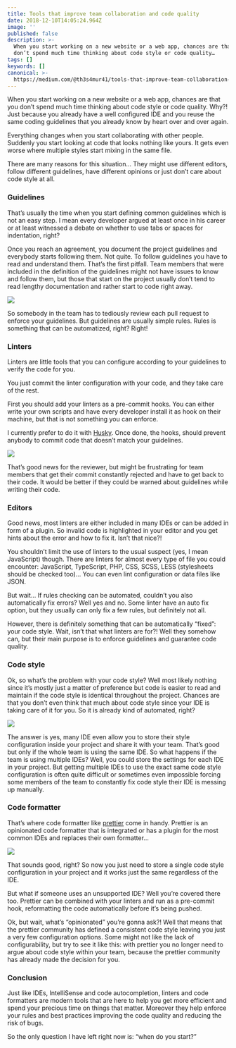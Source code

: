```yaml
---
title: Tools that improve team collaboration and code quality
date: 2018-12-10T14:05:24.964Z
image: ''
published: false
description: >-
  When you start working on a new website or a web app, chances are that you
  don’t spend much time thinking about code style or code quality…
tags: []
keywords: []
canonical: >-
  https://medium.com/@th3s4mur41/tools-that-improve-team-collaboration-and-code-quality-fad9394c9ec6
---
```


When you start working on a new website or a web app, chances are that you don’t spend much time thinking about code style or code quality. Why?! Just because you already have a well configured IDE and you reuse the same coding guidelines that you already know by heart over and over again.

Everything changes when you start collaborating with other people. Suddenly you start looking at code that looks nothing like yours. It gets even worse where multiple styles start mixing in the same file.

There are many reasons for this situation… They might use different editors, follow different guidelines, have different opinions or just don’t care about code style at all.

### Guidelines

That’s usually the time when you start defining common guidelines which is not an easy step. I mean every developer argued at least once in his career or at least witnessed a debate on whether to use tabs or spaces for indentation, right?

Once you reach an agreement, you document the project guidelines and everybody starts following them. Not quite. To follow guidelines you have to read and understand them. That’s the first pitfall. Team members that were included in the definition of the guidelines might not have issues to know and follow them, but those that start on the project usually don’t tend to read lengthy documentation and rather start to code right away.

![](C:\src\test\medium-export\posts\md_1712848580652\img\1__mYpT__zEU1zF8WDvB__OlHuw.jpeg)

So somebody in the team has to tediously review each pull request to enforce your guidelines. But guidelines are usually simple rules. Rules is something that can be automatized, right? Right!

### Linters

Linters are little tools that you can configure according to your guidelines to verify the code for you.

You just commit the linter configuration with your code, and they take care of the rest.

First you should add your linters as a pre-commit hooks. You can either write your own scripts and have every developer install it as hook on their machine, but that is not something you can enforce.

I currently prefer to do it with [Husky](https://www.npmjs.com/package/husky). Once done, the hooks, should prevent anybody to commit code that doesn’t match your guidelines.

![](C:\src\test\medium-export\posts\md_1712848580652\img\1__itzWrI7N3JyKl2bHemxGqg.png)

That’s good news for the reviewer, but might be frustrating for team members that get their commit constantly rejected and have to get back to their code. It would be better if they could be warned about guidelines while writing their code.

### Editors

Good news, most linters are either included in many IDEs or can be added in form of a plugin. So invalid code is highlighted in your editor and you get hints about the error and how to fix it. Isn’t that nice?!

You shouldn’t limit the use of linters to the usual suspect (yes, I mean JavaScript) though. There are linters for almost every type of file you could encounter: JavaScript, TypeScript, PHP, CSS, SCSS, LESS (stylesheets should be checked too)… You can even lint configuration or data files like JSON.

But wait… If rules checking can be automated, couldn’t you also automatically fix errors? Well yes and no. Some linter have an auto fix option, but they usually can only fix a few rules, but definitely not all.

However, there is definitely something that can be automatically “fixed”: your code style. Wait, isn’t that what linters are for?! Well they somehow can, but their main purpose is to enforce guidelines and guarantee code quality.

### Code style

Ok, so what’s the problem with your code style? Well most likely nothing since it’s mostly just a matter of preference but code is easier to read and maintain if the code style is identical throughout the project. Chances are that you don’t even think that much about code style since your IDE is taking care of it for you. So it is already kind of automated, right?

![](C:\src\test\medium-export\posts\md_1712848580652\img\1__vxyWmPd8tZhmuGhnZP0__zg.jpeg)

The answer is yes, many IDE even allow you to store their style configuration inside your project and share it with your team. That’s good but only if the whole team is using the same IDE. So what happens if the team is using multiple IDEs? Well, you could store the settings for each IDE in your project. But getting multiple IDEs to use the exact same code style configuration is often quite difficult or sometimes even impossible forcing some members of the team to constantly fix code style their IDE is messing up manually.

### Code formatter

That’s where code formatter like [prettier](https://prettier.io/) come in handy. Prettier is an opinionated code formatter that is integrated or has a plugin for the most common IDEs and replaces their own formatter…

![](C:\src\test\medium-export\posts\md_1712848580652\img\1__XajY__8awwlbpDmg9LnBH7A.jpeg)

That sounds good, right? So now you just need to store a single code style configuration in your project and it works just the same regardless of the IDE.

But what if someone uses an unsupported IDE? Well you’re covered there too. Prettier can be combined with your linters and run as a pre-commit hook, reformatting the code automatically before it’s being pushed.

Ok, but wait, what’s “opinionated” you’re gonna ask?! Well that means that the prettier community has defined a consistent code style leaving you just a very few configuration options. Some might not like the lack of configurability, but try to see it like this: with prettier you no longer need to argue about code style within your team, because the prettier community has already made the decision for you.

### Conclusion

Just like IDEs, IntelliSense and code autocompletion, linters and code formatters are modern tools that are here to help you get more efficient and spend your precious time on things that matter. Moreover they help enforce your rules and best practices improving the code quality and reducing the risk of bugs.

So the only question I have left right now is: “when do you start?”
